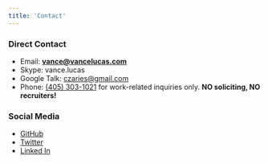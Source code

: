 ```yaml
---
title: 'Contact'
---
```


### Direct Contact

* Email: **[vance@vancelucas.com](mailto:vance@vancelucas.com)**
* Skype: vance.lucas
* Google Talk: czaries@gmail.com
* Phone: [(405) 303-1021](tel:14053031021) for work-related inquiries only.
 **NO soliciting, NO recruiters!**

### Social Media
* [GitHub](http://github.com/vlucas)
* [Twitter](http://twitter.com/vlucas)
* [Linked In](http://www.linkedin.com/in/vancelucas)
